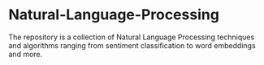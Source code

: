 # Natural-Language-Processing

The repository is a collection of Natural Language Processing techniques and algorithms ranging from sentiment classification to word embeddings and more.
